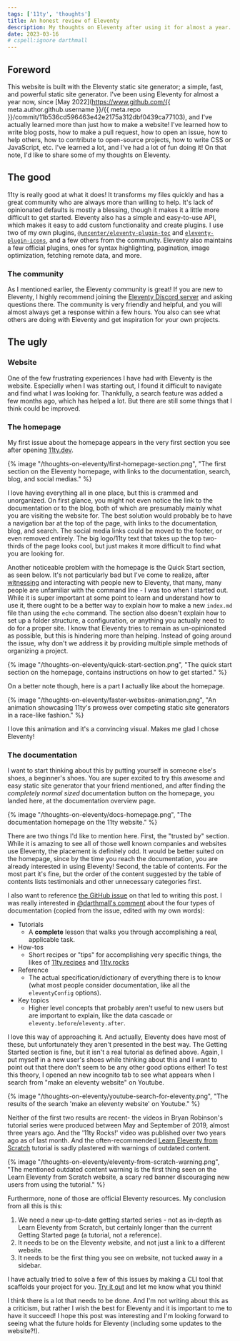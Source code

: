 ```yaml
---
tags: ['11ty', 'thoughts']
title: An honest review of Eleventy
description: My thoughts on Eleventy after using it for almost a year.
date: 2023-03-16
# cspell:ignore darthmall
---
```


## Foreword

This website is built with the Eleventy static site generator; a simple, fast, and powerful static site generator. I've been using Eleventy for almost a year now, since [May 2022](https://www.github.com/{{ meta.author.github.username }}/{{ meta.repo }}/commit/11b536cd596463e42e2175a312dbf0439ca77103), and I've actually learned more than just how to make a website! I've learned how to write blog posts, how to make a pull request, how to open an issue, how to help others, how to contribute to open-source projects, how to write CSS or JavaScript, etc. I've learned a lot, and I've had a lot of fun doing it! On that note, I'd like to share some of my thoughts on Eleventy.

## The good

11ty is really good at what it does! It transforms my files quickly and has a great community who are always more than willing to help. It's lack of opinionated defaults is mostly a blessing, though it makes it a little more difficult to get started. Eleventy also has a simple and easy-to-use API, which makes it easy to add custom functionality and create plugins. I use two of my own plugins, [`@uncenter/eleventy-plugin-toc`](https://github.com/uncenter/eleventy-plugin-toc) and [`eleventy-plugin-icons`](https://github.com/uncenter/eleventy-plugin-icons), and a few others from the community. Eleventy also maintains a few official plugins, ones for syntax highlighting, pagination, image optimization, fetching remote data, and more.

### The community

As I mentioned earlier, the Eleventy community is great! If you are new to Eleventy, I highly recommend joining the [Eleventy Discord server](https://www.11ty.dev/blog/discord/) and asking questions there. The community is very friendly and helpful, and you will almost always get a response within a few hours. You also can see what others are doing with Eleventy and get inspiration for your own projects.

## The ugly

### Website

One of the few frustrating experiences I have had with Eleventy is the website. Especially when I was starting out, I found it difficult to navigate and find what I was looking for. Thankfully, a search feature was added a few months ago, which has helped a lot. But there are still some things that I think could be improved.

### The homepage

My first issue about the homepage appears in the very first section you see after opening [11ty.dev](https://11ty.dev).

{% image "/thoughts-on-eleventy/first-homepage-section.png", "The first section on the Eleventy homepage, with links to the documentation, search, blog, and social medias." %}

I love having everything all in one place, but this is crammed and unorganized. On first glance, you might not even notice the link to the documentation or to the blog, both of which are presumably mainly what you are visiting the website for. The best solution would probably be to have a navigation bar at the top of the page, with links to the documentation, blog, and search. The social media links could be moved to the footer, or even removed entirely. The big logo/11ty text that takes up the top two-thirds of the page looks cool, but just makes it more difficult to find what you are looking for.

Another noticeable problem with the homepage is the Quick Start section, as seen below. It's not particularly bad but I've come to realize, after [witnessing](https://hachyderm.io/@KatherineInCode/109866326892317408) and interacting with people new to Eleventy, that many, many people are unfamiliar with the command line - I was too when I started out. While it is super important at some point to learn and understand how to use it, there ought to be a better way to explain how to make a new `index.md` file than using the `echo` command. The section also doesn't explain how to set up a folder structure, a configuration, or anything you actually need to do for a proper site. I know that Eleventy tries to remain as un-opinionated as possible, but this is hindering more than helping. Instead of going around the issue, why don't we address it by providing multiple simple methods of organizing a project.

{% image "/thoughts-on-eleventy/quick-start-section.png", "The quick start section on the homepage, contains instructions on how to get started." %}

On a better note though, here is a part I actually like about the homepage.

{% image "/thoughts-on-eleventy/faster-websites-animation.png", "An animation
showcasing 11ty's prowess over competing static site generators in a race-like fashion." %}

I love this animation and it's a convincing visual. Makes me glad I chose Eleventy!

### The documentation

I want to start thinking about this by putting yourself in someone else's shoes, a beginner's shoes. You are super excited to try this awesome and easy static site generator that your friend mentioned, and after finding the _completely normal sized_ documentation button on the homepage, you landed here, at the documentation overview page.

{% image "/thoughts-on-eleventy/docs-homepage.png", "The documentation homepage on the 11ty website." %}

There are two things I'd like to mention here. First, the "trusted by" section. While it is amazing to see all of those well known companies and websites use Eleventy, the placement is definitely odd. It would be better suited on the homepage, since by the time you reach the documentation, you are already interested in using Eleventy! Second, the table of contents. For the most part it's fine, but the order of the content suggested by the table of contents lists testimonials and other unnecessary categories first.

I also want to reference [the GitHub issue](https://github.com/11ty/eleventy/issues/2855) on that led to writing this post. I was really interested in [@darthmall's comment](https://github.com/11ty/eleventy/issues/2855#issuecomment-1463988371) about the four types of documentation (copied from the issue, edited with my own words):

- Tutorials
  - A **complete** lesson that walks you through accomplishing a real, applicable task.
- How-tos
  - Short recipes or "tips" for accomplishing very specific things, the likes of [11ty.recipes](https://11ty.recipes/) and [11ty.rocks](https://11ty.rocks/)
- Reference
  - The actual specification/dictionary of everything there is to know (what most people consider documentation, like all the `eleventyConfig` options).
- Key topics
  - Higher level concepts that probably aren't useful to new users but are important to explain, like the data cascade or `eleventy.before`/`eleventy.after`.

I love this way of approaching it. And actually, Eleventy does have most of these, but unfortunately they aren't presented in the best way. The Getting Started section is fine, but it isn't a real tutorial as defined above. Again, I put myself in a new user's shoes while thinking about this and I want to point out that there don't seem to be any other good options either! To test this theory, I opened an new incognito tab to see what appears when I search from "make an eleventy website" on Youtube.

{% image "/thoughts-on-eleventy/youtube-search-for-eleventy.png", "The results of the search 'make an eleventy website' on Youtube." %}

Neither of the first two results are recent- the videos in Bryan Robinson's tutorial series were produced between May and September of 2019, almost three years ago. And the '11ty Rocks!' video was published over two years ago as of last month. And the often-recommended [Learn Eleventy from Scratch](https://learneleventyfromscratch.com/) tutorial is sadly plastered with warnings of outdated content.

{% image "/thoughts-on-eleventy/eleventy-from-scratch-warning.png", "The mentioned outdated content warning is the first thing seen on the Learn Eleventy from Scratch website, a scary red banner discouraging new users from using the tutorial." %}

Furthermore, none of those are official Eleventy resources. My conclusion from all this is this:

1. We need a new up-to-date getting started series - not as in-depth as Learn Eleventy from Scratch, but certainly longer than the current Getting Started page (a tutorial, not a reference).
2. It needs to be on the Eleventy website, and not just a link to a different website.
3. It needs to be the first thing you see on website, not tucked away in a sidebar.

I have actually tried to solve a few of this issues by making a CLI tool that scaffolds your project for you. [Try it out](https://github.com/uncenter/create-eleventy-app) and let me know what you think!

I think there is a lot that needs to be done. And I'm not writing about this as a criticism, but rather I wish the best for Eleventy and it is important to me to have it succeed! I hope this post was interesting and I'm looking forward to seeing what the future holds for Eleventy (including some updates to the website?!).
